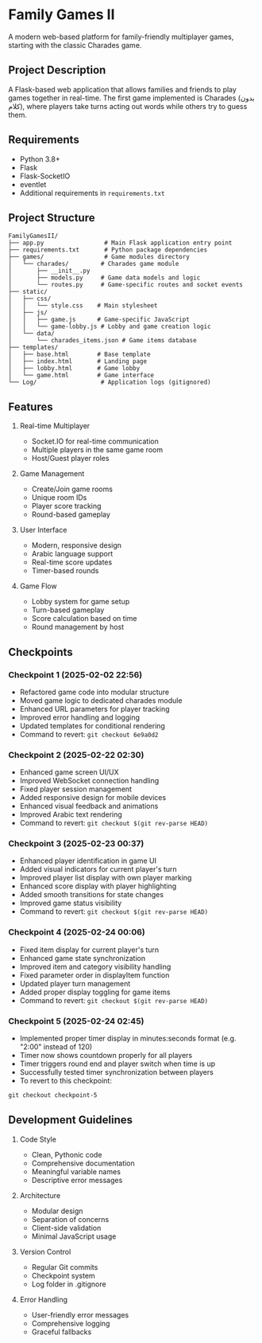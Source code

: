 # Family Games II

A modern web-based platform for family-friendly multiplayer games, starting with the classic Charades game.

## Project Description
A Flask-based web application that allows families and friends to play games together in real-time. The first game implemented is Charades (بدون كلام), where players take turns acting out words while others try to guess them.

## Requirements
- Python 3.8+
- Flask
- Flask-SocketIO
- eventlet
- Additional requirements in `requirements.txt`

## Project Structure
```
FamilyGamesII/
├── app.py                 # Main Flask application entry point
├── requirements.txt       # Python package dependencies
├── games/                 # Game modules directory
│   └── charades/         # Charades game module
│       ├── __init__.py
│       ├── models.py     # Game data models and logic
│       └── routes.py     # Game-specific routes and socket events
├── static/
│   ├── css/
│   │   └── style.css    # Main stylesheet
│   ├── js/
│   │   ├── game.js      # Game-specific JavaScript
│   │   └── game-lobby.js # Lobby and game creation logic
│   └── data/
│       └── charades_items.json # Game items database
├── templates/
│   ├── base.html        # Base template
│   ├── index.html       # Landing page
│   ├── lobby.html       # Game lobby
│   └── game.html        # Game interface
└── Log/                  # Application logs (gitignored)
```

## Features
1. Real-time Multiplayer
   - Socket.IO for real-time communication
   - Multiple players in the same game room
   - Host/Guest player roles

2. Game Management
   - Create/Join game rooms
   - Unique room IDs
   - Player score tracking
   - Round-based gameplay

3. User Interface
   - Modern, responsive design
   - Arabic language support
   - Real-time score updates
   - Timer-based rounds

4. Game Flow
   - Lobby system for game setup
   - Turn-based gameplay
   - Score calculation based on time
   - Round management by host

## Checkpoints

### Checkpoint 1 (2025-02-02 22:56)
- Refactored game code into modular structure
- Moved game logic to dedicated charades module
- Enhanced URL parameters for player tracking
- Improved error handling and logging
- Updated templates for conditional rendering
- Command to revert: `git checkout 6e9a0d2`

### Checkpoint 2 (2025-02-22 02:30)
- Enhanced game screen UI/UX
- Improved WebSocket connection handling
- Fixed player session management
- Added responsive design for mobile devices
- Enhanced visual feedback and animations
- Improved Arabic text rendering
- Command to revert: `git checkout $(git rev-parse HEAD)`

### Checkpoint 3 (2025-02-23 00:37)
- Enhanced player identification in game UI
- Added visual indicators for current player's turn
- Improved player list display with own player marking
- Enhanced score display with player highlighting
- Added smooth transitions for state changes
- Improved game status visibility
- Command to revert: `git checkout $(git rev-parse HEAD)`

### Checkpoint 4 (2025-02-24 00:06)
- Fixed item display for current player's turn
- Enhanced game state synchronization
- Improved item and category visibility handling
- Fixed parameter order in displayItem function
- Updated player turn management
- Added proper display toggling for game items
- Command to revert: `git checkout $(git rev-parse HEAD)`

### Checkpoint 5 (2025-02-24 02:45)
- Implemented proper timer display in minutes:seconds format (e.g. "2:00" instead of 120)
- Timer now shows countdown properly for all players
- Timer triggers round end and player switch when time is up
- Successfully tested timer synchronization between players
- To revert to this checkpoint:
```powershell
git checkout checkpoint-5
```

## Development Guidelines
1. Code Style
   - Clean, Pythonic code
   - Comprehensive documentation
   - Meaningful variable names
   - Descriptive error messages

2. Architecture
   - Modular design
   - Separation of concerns
   - Client-side validation
   - Minimal JavaScript usage

3. Version Control
   - Regular Git commits
   - Checkpoint system
   - Log folder in .gitignore

4. Error Handling
   - User-friendly error messages
   - Comprehensive logging
   - Graceful fallbacks
